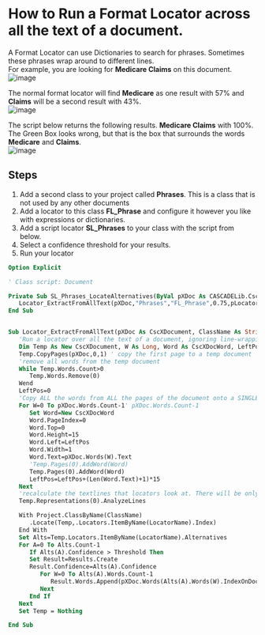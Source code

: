 # How to Run a Format Locator across all the text of a document.
A Format Locator can use Dictionaries to search for phrases. Sometimes these phrases wrap around to different lines.  
For example, you are looking for **Medicare Claims** on this document.  
![image](https://user-images.githubusercontent.com/47416964/131869295-363d438e-d55e-45a0-9de8-15a838548a2c.png)

The normal format locator will find **Medicare** as one result with 57% and **Claims** will be a second result with 43%.    
![image](https://user-images.githubusercontent.com/47416964/131869506-e3b641f4-5920-45e0-bb81-777a9c0dea94.png)

The script below returns the following results. **Medicare Claims** with 100%. The Green Box looks wrong, but that is the box that surrounds the words **Medicare** and **Claims**.  
![image](https://user-images.githubusercontent.com/47416964/131869748-7ea8063c-ef80-497b-83f2-16b7bb7dea74.png)


## Steps
1. Add a second class to your project called **Phrases**. This is a class that is not used by any other documents
1. Add a locator to this class **FL_Phrase** and configure it however you like with expressions or dictionaries.
1. Add a script locator **SL_Phrases** to your class with the script from below.
1. Select a confidence threshold for your results.
2. Run your locator



```vb
Option Explicit

' Class script: Document

Private Sub SL_Phrases_LocateAlternatives(ByVal pXDoc As CASCADELib.CscXDocument, ByVal pLocator As CASCADELib.CscXDocField)
   Locator_ExtractFromAllText(pXDoc,"Phrases","FL_Phrase",0.75,pLocator.Alternatives)
End Sub


Sub Locator_ExtractFromAllText(pXDoc As CscXDocument, ClassName As String, LocatorName As String, Threshold As Double, Results As CscXDocFieldAlternatives)
   'Run a locator over all the text of a document, ignoring line-wrapping
   Dim Temp As New CscXDocument, W As Long, Word As CscXDocWord, LeftPos As Long, A As Long, Alts As CscXDocFieldAlternatives, Result As CscXDocFieldAlternative
   Temp.CopyPages(pXDoc,0,1) ' copy the first page to a temp document
   'remove all words from the temp document
   While Temp.Words.Count>0
      Temp.Words.Remove(0)
   Wend
   LeftPos=0
   'Copy ALL the words from ALL the pages of the document onto a SINGLE TEXT LINE on the temp document
   For W=0 To pXDoc.Words.Count-1' pXDoc.Words.Count-1
      Set Word=New CscXDocWord
      Word.PageIndex=0
      Word.Top=0
      Word.Height=15
      Word.Left=LeftPos
      Word.Width=1
      Word.Text=pXDoc.Words(W).Text
      'Temp.Pages(0).AddWord(Word)
      Temp.Pages(0).AddWord(Word)
      LeftPos=LeftPos+(Len(Word.Text)+1)*15
   Next
   'recalculate the textlines that locators look at. There will be only one text line
   Temp.Representations(0).AnalyzeLines

   With Project.ClassByName(ClassName)
      .Locate(Temp,.Locators.ItemByName(LocatorName).Index)
   End With
   Set Alts=Temp.Locators.ItemByName(LocatorName).Alternatives
   For A=0 To Alts.Count-1
      If Alts(A).Confidence > Threshold Then
      Set Result=Results.Create
      Result.Confidence=Alts(A).Confidence
         For W=0 To Alts(A).Words.Count-1
            Result.Words.Append(pXDoc.Words(Alts(A).Words(W).IndexOnDocument))
         Next
      End If
   Next
   Set Temp = Nothing

End Sub

```
